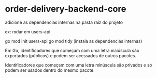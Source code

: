 # order-delivery-backend-core

adicione as dependencias internas na pasta raiz do projeto

ex: rodar em users-api

go mod init users-api
go mod tidy (instala as dependencias internas)

Em Go, identificadores que começam com uma letra maiúscula são exportados (públicos) e podem ser acessados de outros pacotes.

Identificadores que começam com uma letra minúscula são privados e só podem ser usados dentro do mesmo pacote.